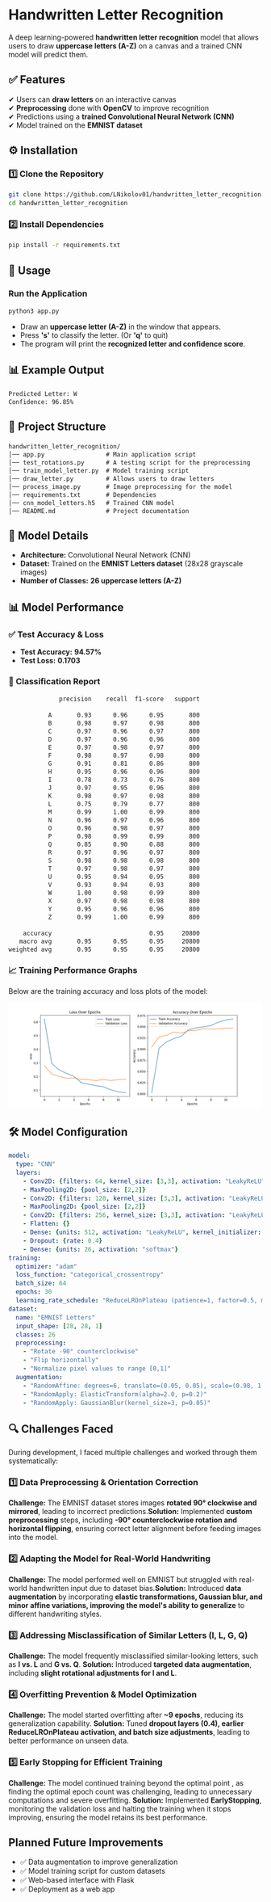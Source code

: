 # **Handwritten Letter Recognition**
A deep learning-powered **handwritten letter recognition** model that allows users to draw **uppercase letters (A-Z)** on a canvas and a trained CNN model will predict them.

## **✅ Features**
✔ Users can **draw letters** on an interactive canvas  
✔ **Preprocessing** done with **OpenCV** to improve recognition  
✔ Predictions using a **trained Convolutional Neural Network (CNN)**  
✔ Model trained on the **EMNIST dataset**  

## **⚙️ Installation**

### **1️⃣ Clone the Repository**
```bash
git clone https://github.com/LNikolov01/handwritten_letter_recognition.git
cd handwritten_letter_recognition
```

### **2️⃣ Install Dependencies**
```bash
pip install -r requirements.txt
```

## **🚀 Usage**

### **Run the Application**
```bash
python3 app.py
```
- Draw an **uppercase letter (A-Z)** in the window that appears.  
- Press **'s'** to classify the letter. (Or **'q'** to quit)  
- The program will print the **recognized letter and confidence score**.

## **📊 Example Output**
```
Predicted Letter: W
Confidence: 96.85%
```

## **📂 Project Structure**
```
handwritten_letter_recognition/
│── app.py                 # Main application script
│── test_rotations.py      # A testing script for the preprocessing
│── train_model_letter.py  # Model training script
│── draw_letter.py         # Allows users to draw letters
│── process_image.py       # Image preprocessing for the model
│── requirements.txt       # Dependencies
│── cnn_model_letters.h5   # Trained CNN model
│── README.md              # Project documentation
```

## **🧠 Model Details**
- **Architecture:** Convolutional Neural Network (CNN)  
- **Dataset:** Trained on the **EMNIST Letters dataset** (28x28 grayscale images)  
- **Number of Classes:** **26 uppercase letters (A-Z)**  

## **📊 Model Performance**

### **✅ Test Accuracy & Loss**
- **Test Accuracy:** **94.57%**  
- **Test Loss:** **0.1703**  

### **📜 Classification Report**
```
              precision    recall  f1-score   support

           A       0.93      0.96      0.95       800
           B       0.98      0.97      0.98       800
           C       0.97      0.96      0.97       800
           D       0.97      0.96      0.96       800
           E       0.97      0.98      0.97       800
           F       0.98      0.97      0.98       800
           G       0.91      0.81      0.86       800
           H       0.95      0.96      0.96       800
           I       0.78      0.73      0.76       800
           J       0.97      0.95      0.96       800
           K       0.98      0.97      0.98       800
           L       0.75      0.79      0.77       800
           M       0.99      1.00      0.99       800
           N       0.96      0.97      0.96       800
           O       0.96      0.98      0.97       800
           P       0.98      0.99      0.99       800
           Q       0.85      0.90      0.88       800
           R       0.97      0.96      0.97       800
           S       0.98      0.98      0.98       800
           T       0.97      0.98      0.97       800
           U       0.95      0.94      0.95       800
           V       0.93      0.94      0.93       800
           W       1.00      0.98      0.99       800
           X       0.97      0.98      0.98       800
           Y       0.95      0.96      0.96       800
           Z       0.99      1.00      0.99       800

    accuracy                           0.95     20800
   macro avg       0.95      0.95      0.95     20800
weighted avg       0.95      0.95      0.95     20800
```

### **📈 Training Performance Graphs**
Below are the training accuracy and loss plots of the model:

![Loss and Accuracy Plots](models/loss_accuracy_graph.png)

## **🛠 Model Configuration**
```yaml
model:
  type: "CNN"
  layers:
    - Conv2D: {filters: 64, kernel_size: [3,3], activation: "LeakyReLU", input_shape: [28, 28, 1], kernel_initializer: "he_normal"}
    - MaxPooling2D: {pool_size: [2,2]}
    - Conv2D: {filters: 128, kernel_size: [3,3], activation: "LeakyReLU", kernel_initializer: "he_normal"}
    - MaxPooling2D: {pool_size: [2,2]}
    - Conv2D: {filters: 256, kernel_size: [3,3], activation: "LeakyReLU", kernel_initializer: "he_normal"}
    - Flatten: {}
    - Dense: {units: 512, activation: "LeakyReLU", kernel_initializer: "he_normal"}
    - Dropout: {rate: 0.4}
    - Dense: {units: 26, activation: "softmax"}
training:
  optimizer: "adam"
  loss_function: "categorical_crossentropy"
  batch_size: 64
  epochs: 30
  learning_rate_schedule: "ReduceLROnPlateau (patience=1, factor=0.5, min_lr=1e-5)"
dataset:
  name: "EMNIST Letters"
  input_shape: [28, 28, 1]
  classes: 26
  preprocessing:
    - "Rotate -90° counterclockwise"
    - "Flip horizontally"
    - "Normalize pixel values to range [0,1]"
  augmentation:
    - "RandomAffine: degrees=6, translate=(0.05, 0.05), scale=(0.98, 1.02)"
    - "RandomApply: ElasticTransform(alpha=2.0, p=0.2)"
    - "RandomApply: GaussianBlur(kernel_size=3, p=0.05)"
```

## **🔍 Challenges Faced**
During development, I faced multiple challenges and worked through them systematically:

### 1️⃣ **Data Preprocessing & Orientation Correction**
**Challenge:** The EMNIST dataset stores images **rotated 90° clockwise and mirrored**, leading to incorrect predictions.**Solution:** Implemented **custom preprocessing** steps, including **-90° counterclockwise rotation and horizontal flipping**, ensuring correct letter alignment before feeding images into the model.

### 2️⃣ **Adapting the Model for Real-World Handwriting**
**Challenge:** The model performed well on EMNIST but struggled with real-world handwritten input due to dataset bias.**Solution:** Introduced **data augmentation** by incorporating **elastic transformations, Gaussian blur, and minor affine variations, improving the model's ability to generalize** to different handwriting styles.

### 3️⃣ **Addressing Misclassification of Similar Letters (I, L, G, Q)**
**Challenge:** The model frequently misclassified similar-looking letters, such as **I vs. L** and **G vs. Q**.
**Solution:** Introduced **targeted data augmentation**, including **slight rotational adjustments for I and L**.

### 4️⃣ **Overfitting Prevention & Model Optimization**
**Challenge:** The model started overfitting after **~9 epochs**, reducing its generalization capability.
**Solution:** Tuned **dropout layers (0.4), earlier ReduceLROnPlateau activation, and batch size adjustments**, leading to better performance on unseen data.

### 5️⃣ **Early Stopping for Efficient Training**
**Challenge:** The model continued training beyond the optimal point , as finding the optimal epoch count was challenging, leading to unnecessary computations and severe overfitting.
**Solution:** Implemented **EarlyStopping**, monitoring the validation loss and halting the training when it stops improving, ensuring the model retains its best performance.

## **Planned Future Improvements**
- ✅ Data augmentation to improve generalization
- ✅ Model training script for custom datasets
- ✅ Web-based interface with Flask
- ✅ Deployment as a web app